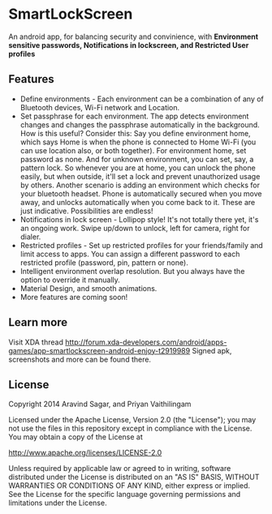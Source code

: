 # SmartLockScreen

An android app, for balancing security and convinience, with **Environment sensitive passwords, Notifications in lockscreen, and Restricted User profiles**

## Features
- Define environments - Each environment can be a combination of any of Bluetooth devices, Wi-Fi network and Location.
- Set passphrase for each environment. The app detects environment changes and changes the passphrase automatically in the background.
How is this useful? Consider this: Say you define environment home, which says Home is when the phone is connected to Home Wi-Fi (you can use location also, or both together). For environment home, set password as none. And for unknown environment, you can set, say, a pattern lock. So whenever you are at home, you can unlock the phone easily, but when outside, it'll set a lock and prevent unauthorized usage by others.
Another scenario is adding an environment which checks for your bluetooth headset. Phone is automatically secured when you move away, and unlocks automatically when you come back to it.
These are just indicative. Possibilities are endless!
- Notifications in lock screen - Lollipop style! It's not totally there yet, it's an ongoing work. Swipe up/down to unlock, left for camera, right for dialer.
- Restricted profiles - Set up restricted profiles for your friends/family and limit access to apps. You can assign a different password to each restricted profile (password, pin, pattern or none).
- Intelligent environment overlap resolution. But you always have the option to override it manually.
- Material Design, and smooth animations.
- More features are coming soon!

## Learn more
Visit XDA thread http://forum.xda-developers.com/android/apps-games/app-smartlockscreen-android-enjoy-t2919989
Signed apk, screenshots and more can be found there.

## License

Copyright 2014 Aravind Sagar, and Priyan Vaithilingam

   Licensed under the Apache License, Version 2.0 (the "License");
   you may not use the files in this repository except in compliance with the License.
   You may obtain a copy of the License at

  http://www.apache.org/licenses/LICENSE-2.0

   Unless required by applicable law or agreed to in writing, software
   distributed under the License is distributed on an "AS IS" BASIS,
   WITHOUT WARRANTIES OR CONDITIONS OF ANY KIND, either express or implied.
   See the License for the specific language governing permissions and
   limitations under the License.
